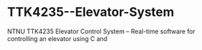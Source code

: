 # TTK4235--Elevator-System
 NTNU TTK4235 Elevator Control System – Real-time software for controlling an elevator using C and
